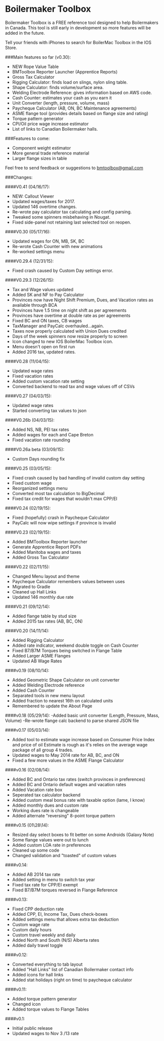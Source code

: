 Boilermaker Toolbox
===================
Boilermaker Toolbox is a FREE reference tool designed to help Boilermakers in Canada.  This tool is still early in development so more features will be added in the future.

Tell your friends with iPhones to search for BoilerMac Toolbox in the IOS Store.

###Main features so far (v0.30):
- NEW Rope Value Table
- BMToolbox Reporter Launcher (Apprentice Reports)
- Gross Tax Calculator
- Rigging Calculator: finds load on slings, nylon sling table.
- Shape Calculator: finds volume/surface area.
- Welding Electrode Reference: gives information based on AWS code.
- Cash Counter: estimates your cash as you earn it
- Unit Converter (length, pressure, volume, mass)
- Paycheque Calculator (AB, ON, BC Maintenance agreements)
- ASME flange tool (provides details based on flange size and rating)
- Torque pattern generator
- CPI/Oil price wage increase estimator
- List of links to Canadian Boilermaker halls.

###Features to come:
- Component weight estimator
- More general trade reference material
- Larger flange sizes in table

Feel free to send feedback or suggestions to bmtoolbox@gmail.com

###Changes:

####V0.41 (04/16/17):
- NEW: Callout Viewer
- Updated wages/taxes for 2017.
- Updated 146 overtime changes.
- Re-wrote pay calculator tax calculating and config parsing.
- Tweaked some spinners misbehaving in Nougat.
- Fixed side-panel not retaining last selected tool on reopen.

####V0.30 (05/17/16):
- Updated wages for ON, MB, SK, BC
- Re-wrote Cash Counter with new animations
- Re-worked settings menu

####V0.29.4 (12/31/15):
- Fixed crash caused by Custom Day settings error.

####V0.29.3 (12/26/15):
- Tax and Wage values updated
- Added SK and NF to Pay Calculator
- Provinces now have Night Shift Premium, Dues, and Vacation rates as available through BCA
- Provinces have 1.5 time on night shift as per agreements
- Provinces have overtime at double rate as per agreements
- Fixed BC and ON taxes, CB wages
- TaxManager and PayCalc overhauled...again.
- Taxes now properly calculated with Union Dues credited
- Days of the week spinners now resize properly to screen
- Icon changed to new IOS BoilerMac Toolbox icon.
- Menu doesn't open on first run
- Added 2016 tax, updated rates.

####V0.28 (11/04/15):
- Updated wage rates
- Fixed vacation rates
- Added custom vacation rate setting
- Converted backend to read tax and wage values off of CSVs

####V0.27 (04/03/15):
- Updated wage rates
- Started converting tax values to json

####V0.26b (04/03/15):
- Added NS, NB, PEI tax rates
- Added wages for each and Cape Breton
- Fixed vacation rate rounding

####V0.26a beta (03/09/15):
- Custom Days rounding fix

####V0.25 (03/05/15):
- Fixed crash caused by bad handling of invalid custom day setting
- Fixed custom wage
- Reorganized settings menu
- Converted most tax calculation to BigDecimal
- Fixed tax credit for wages that wouldn't max CPP/EI

####V0.24 (02/19/15):
- Fixed (hopefully) crash in Paycheque Calculator
- PayCalc will now wipe settings if province is invalid

####V0.23 (02/19/15):

- Added BMToolbox Reporter launcher
- Generate Apprentice Report PDFs
- Added Manitoba wages and taxes
- Added Gross Tax Calculator

####V0.22 (02/11/15):
- Changed Menu layout and theme
- Paycheque Calculator remembers values between uses
- Migrated to Gradle
- Cleaned up Hall Links
- Updated 146 monthly due rate

####V0.21 (09/12/14):
- Added flange table by stud size
- Added 2015 tax rates (AB, BC, ON)

####V0.20 (14/11/14):
- Added Rigging Calculator
- Added rate indicator, weekend double toggle on Cash Counter
- Fixed B7/B7M Torques being switched in Flange Table
- Added Larger ASME Flanges
- Updated AB Wage Rates

####v0.19 (08/10/14):
- Added Geometric Shape Calculator on unit converter
- Added Welding Electrode reference
- Added Cash Counter
- Separated tools in new menu layout
- Added fraction to nearest 16th on calculated units
- Remembered to update the About Page

####v0.18 (05/29/14):
-Added basic unit converter (Length, Pressure, Mass, Volume)
-Re-wrote flange calc backend to parse shared JSON file

####v0.17 (05/03/14):
- Added tool to estimate wage increase based on Consumer Price Index and price of oil
Estimate is rough as it's relies on the average wage package of all group 4 trades.
- Updated wages to May 2014 rate for AB, BC, and ON
- Fixed a few more values in the ASME Flange Calculator

####v0.16 (02/08/14):
- Added BC and Ontario tax rates (switch provinces in preferences)
- Added BC and Ontario default wages and vacation rates
- Added Vacation rate box
- Seperated tax calculator backend
- Added custom meal bonus rate with taxable option (lame, I know)
- Added monthly dues and custom rate
- Working dues rate is changeable
- Added alternate "reversing" 8-point torque pattern

####v0.15 (01\28\14):
- Resized day select boxes to fit better on some Androids (Galaxy Note)
- Some flange values were out to lunch
- Added custom LOA rate in preferences
- Cleaned up some code
- Changed validation and "toasted" of custom values

####v0.14:
- Added AB 2014 tax rate
- Added setting in menu to switch tax year
- Fixed tax rate for CPP/EI exempt
- Fixed B7/B7M torques reversed in Flange Reference

####v0.13:
- Fixed CPP deduction rate
- Added CPP, EI, Income Tax, Dues check-boxes
- Added settings menu that allows extra tax deduction	
- Custom wage rate
- Custom daily hours
- Custom travel weekly and daily
- Added North and South (N/S) Alberta rates
- Added daily travel toggle

####v0.12:
- Converted everything to tab layout
- Added "Hall Links" list of Canadian Boilermaker contact info
- Added icons for hall links
- Added stat holidays (right on time) to paycheque calculator

####v0.11:
- Added torque pattern generator
- Changed icon
- Added torque values to Flange Tables

####v0.1:
- Initial public release
- Updated  wages to Nov 3 /13 rate
